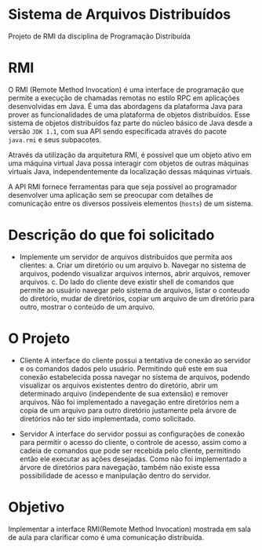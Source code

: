 # Sistema de Arquivos Distribuídos
Projeto de RMI da disciplina de Programação Distribuída

# RMI
O RMI (Remote Method Invocation) é uma interface de programação que permite a execução de chamadas remotas no estilo RPC em aplicações desenvolvidas em Java. É uma das abordagens da plataforma Java para prover as funcionalidades de uma plataforma de objetos distribuídos. Esse sistema de objetos distribuídos faz parte do núcleo básico de Java desde a versão ```JDK 1.1```, com sua API sendo especificada através do pacote ```java.rmi``` e seus subpacotes.

Através da utilização da arquitetura RMI, é possível que um objeto ativo em uma máquina virtual Java possa interagir com objetos de outras máquinas virtuais Java, independentemente da localização dessas máquinas virtuais.

A API RMI fornece ferramentas para que seja possível ao programador desenvolver uma aplicação sem se preocupar com detalhes de comunicação entre os diversos possíveis elementos (```hosts```) de um sistema.

# Descrição do que foi solicitado

* Implemente um servidor de arquivos distribuídos que permita aos clientes:
a. Criar um diretório ou um arquivo
b. Navegar no sistema de arquivos, podendo visualizar arquivos internos, abrir arquivos, remover arquivos. 
c. Do lado do cliente deve existir shell de comandos que permite ao usuário navegar pelo sistema de arquivos, listar o conteudo do diretório, mudar de diretórios, copiar um arquivo de um diretório para outro, mostrar o conteúdo de um arquivo.

# O Projeto

* Cliente
A interface do cliente possui a tentativa de conexão ao servidor e os comandos dados pelo usuário. Permitindo quê este em sua conexão estabelecida possa navegar no sistema de arquivos, podendo visualizar os arquivos existentes dentro do diretório, abrir um determinado arquivo (independente de sua extensão) e remover arquivos.
Não foi implementado a navegação entre diretórios nem a copia de um arquivo para outro diretório justamente pela árvore de diretórios não ter sido implementada, como solicitado.

* Servidor
A interface do servidor possui as configurações de conexão para permitir o acesso do cliente, o controle de acesso, assim como a cadeia de comandos que pode ser recebida pelo cliente, permitindo então ele executar as ações desejadas.
Como não foi implementado a árvore de diretórios para navegação, também não existe essa possibilidade de acesso e manipulação dentro do servidor.

# Objetivo
Implementar a interface RMI(Remote Method Invocation) mostrada em sala de aula para clarificar como é uma comunicação distribuída.